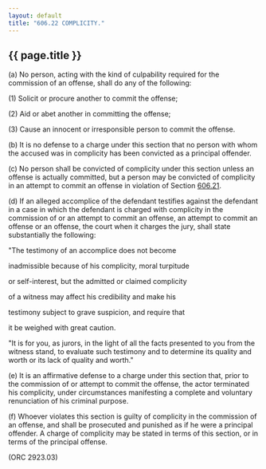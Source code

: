 ```yaml
---
layout: default 
title: "606.22 COMPLICITY."
---
```


{{ page.title }}
----------------

​(a) No person, acting with the kind of culpability required for the
commission of an offense, shall do any of the following:

​(1) Solicit or procure another to commit the offense;

​(2) Aid or abet another in committing the offense;

​(3) Cause an innocent or irresponsible person to commit the offense.

​(b) It is no defense to a charge under this section that no person with
whom the accused was in complicity has been convicted as a principal
offender.

​(c) No person shall be convicted of complicity under this section
unless an offense is actually committed, but a person may be convicted
of complicity in an attempt to commit an offense in violation of Section
[606.21](2a5501ab.html).

​(d) If an alleged accomplice of the defendant testifies against the
defendant in a case in which the defendant is charged with complicity in
the commission of or an attempt to commit an offense, an attempt to
commit an offense or an offense, the court when it charges the jury,
shall state substantially the following:

"The testimony of an accomplice does not become

inadmissible because of his complicity, moral turpitude

or self-interest, but the admitted or claimed complicity

of a witness may affect his credibility and make his

testimony subject to grave suspicion, and require that

it be weighed with great caution.

"It is for you, as jurors, in the light of all the facts presented to
you from the witness stand, to evaluate such testimony and to determine
its quality and worth or its lack of quality and worth."

​(e) It is an affirmative defense to a charge under this section that,
prior to the commission of or attempt to commit the offense, the actor
terminated his complicity, under circumstances manifesting a complete
and voluntary renunciation of his criminal purpose.

​(f) Whoever violates this section is guilty of complicity in the
commission of an offense, and shall be prosecuted and punished as if he
were a principal offender. A charge of complicity may be stated in terms
of this section, or in terms of the principal offense.

(ORC 2923.03)
